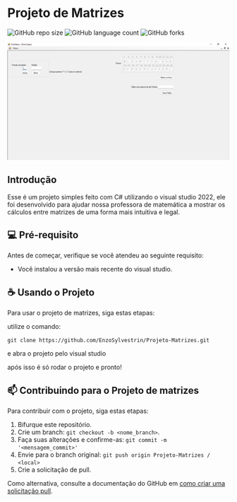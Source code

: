 # Projeto de Matrizes

![GitHub repo size](https://img.shields.io/github/repo-size/EnzoSylvestrin/Projeto-Matrizes?style=for-the-badge)
![GitHub language count](https://img.shields.io/github/languages/count/EnzoSylvestrin/Projeto-Matrizes?style=for-the-badge)
![GitHub forks](https://img.shields.io/github/forks/EnzoSylvestrin/Projeto-Matrizes?style=for-the-badge)

<img src="exemplo-img.png" alt="Imagem de uma das telas do projeto">

## Introdução

Esse é um projeto simples feito com C# utilizando o visual studio 2022, ele foi desenvolvido para ajudar nossa professora de matemática a mostrar os cálculos entre matrizes de uma forma mais intuitiva e legal.

## 💻 Pré-requisito

Antes de começar, verifique se você atendeu ao seguinte requisito:
* Você instalou a versão mais recente do visual studio.

## ☕ Usando o Projeto

Para usar o projeto de matrizes, siga estas etapas:

utilize o comando:

```
git clone https://github.com/EnzoSylvestrin/Projeto-Matrizes.git
```

e abra o projeto pelo visual studio

após isso é só rodar o projeto e pronto!

## 📫 Contribuindo para o Projeto de matrizes
Para contribuir com o projeto, siga estas etapas:

1. Bifurque este repositório.
2. Crie um branch: `git checkout -b <nome_branch>`.
3. Faça suas alterações e confirme-as: `git commit -m '<mensagem_commit>'`
4. Envie para o branch original: `git push origin Projeto-Matrizes / <local>`
5. Crie a solicitação de pull.

Como alternativa, consulte a documentação do GitHub em [como criar uma solicitação pull](https://help.github.com/en/github/collaborating-with-issues-and-pull-requests/creating-a-pull-request).
